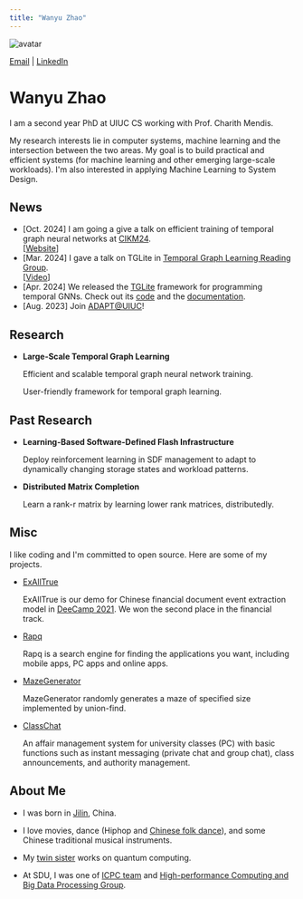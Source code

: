 ```yaml
---
title: "Wanyu Zhao"
---
```


![avatar](./wyzhao2.jpg)

[Email](mailto:wanyu2@illinois.edu) \| [LinkedIn](https://www.linkedin.com/in/wyzhao/?locale=en_US)

# Wanyu Zhao 

I am a second year PhD at UIUC CS working with Prof. Charith Mendis.

My research interests lie in computer systems, machine learning and the intersection between the two areas. My goal is to build practical and efficient systems (for machine learning and other emerging large-scale workloads). I'm also interested in applying Machine Learning to System Design.

## News
- [Oct. 2024] I am going a give a talk on efficient training of temporal graph neural networks at [CIKM24](https://cikm2024.org/).<br/>
[[Website](https://wjerry5.github.io/cikm2024-tutorial/)]
- [Mar. 2024] I gave a talk on TGLite in [Temporal Graph Learning Reading Group](https://cikm2024.org/).<br/>
[[Video](https://www.youtube.com/watch?v=871k93Kolrg)]
- [Apr. 2024] We released the [TGLite](https://charithmendis.com/assets/pdf/asplos24-tglite.pdf) framework for programming temporal GNNs. Check out its [code](https://github.com/ADAPT-uiuc/tglite) and the [documentation](https://tglite.readthedocs.io/en/latest/).
- [Aug. 2023] Join [ADAPT@UIUC](https://adapt.cs.illinois.edu/index.html)!

## Research
- **Large-Scale Temporal Graph Learning**

  Efficient and scalable temporal graph neural network training.
  
  User-friendly framework for temporal graph learning.
  

## Past Research 
- **Learning-Based Software-Defined Flash Infrastructure**
  
  Deploy reinforcement learning in SDF management to adapt to dynamically changing storage states and workload patterns.

- **Distributed Matrix Completion**

  Learn a rank-r matrix by learning lower rank matrices, distributedly.



## Misc
I like coding and I'm committed to open source. Here are some of my projects.

- [ExAllTrue](https://exalltrue.github.io/eedc4/)
  
  ExAllTrue is our demo for Chinese financial document event extraction model in [DeeCamp 2021](https://deecamp.com/#/home). We won the second place in the financial track.


- [Rapq](https://github.com/wy-go/Rapq)

  Rapq is a search engine for finding the applications you want, including mobile apps, PC apps and online apps.


- [MazeGenerator](https://github.com/wy-go/MazeGenerator)

  MazeGenerator randomly generates a maze of specified size implemented by union-find.
  
  
- [ClassChat](https://github.com/wy-go/ClassChat)

  An affair management system for university classes (PC) with basic functions such as instant messaging (private chat and group chat), class announcements, and authority management.

  

## About Me

- I was born in [Jilin](https://en.wikipedia.org/wiki/Jilin), China.

- I love movies, dance (Hiphop and [Chinese folk dance](https://www.bilibili.com/video/BV153411w7XD?p=8&vd_source=b9661ae60934cbd7513d5fad3016c0c0)), and some Chinese traditional musical instruments.

- My [twin sister](https://WanbingZhao.github.io) works on quantum computing.

- At SDU, I was one of [ICPC team](https://raw.githubusercontent.com/wy-go/wy-go.github.io/main/shandong-icpc19.jpg) and [High-performance Computing and Big Data Processing Group](https://raw.githubusercontent.com/wy-go/wy-go.github.io/main/sdu-hpc22.JPG).
